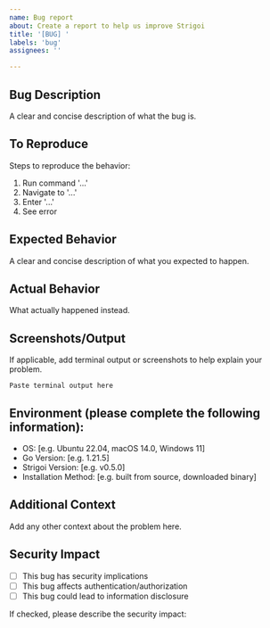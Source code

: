 ```yaml
---
name: Bug report
about: Create a report to help us improve Strigoi
title: '[BUG] '
labels: 'bug'
assignees: ''

---
```


## Bug Description
A clear and concise description of what the bug is.

## To Reproduce
Steps to reproduce the behavior:
1. Run command '...'
2. Navigate to '...'
3. Enter '...'
4. See error

## Expected Behavior
A clear and concise description of what you expected to happen.

## Actual Behavior
What actually happened instead.

## Screenshots/Output
If applicable, add terminal output or screenshots to help explain your problem.

```
Paste terminal output here
```

## Environment (please complete the following information):
- OS: [e.g. Ubuntu 22.04, macOS 14.0, Windows 11]
- Go Version: [e.g. 1.21.5]
- Strigoi Version: [e.g. v0.5.0]
- Installation Method: [e.g. built from source, downloaded binary]

## Additional Context
Add any other context about the problem here.

## Security Impact
- [ ] This bug has security implications
- [ ] This bug affects authentication/authorization
- [ ] This bug could lead to information disclosure

If checked, please describe the security impact: